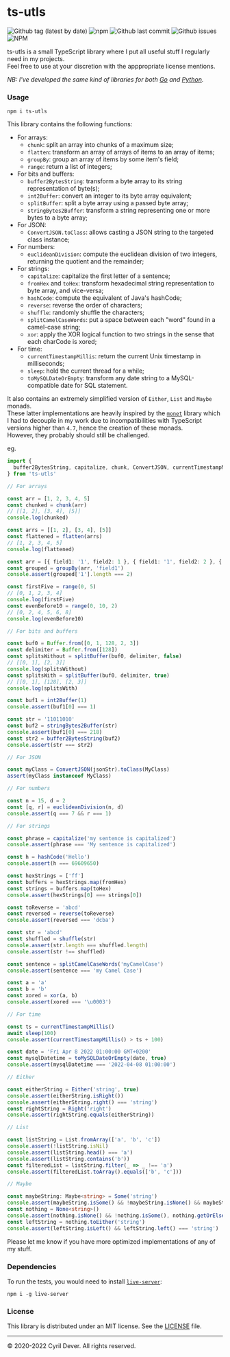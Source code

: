 # ts-utls

![Github tag (latest by date)](https://img.shields.io/github/v/tag/cyrildever/ts-utls)
![npm](https://img.shields.io/npm/dw/ts-utls)
![Github last commit](https://img.shields.io/github/last-commit/cyrildever/ts-utls)
![Github issues](https://img.shields.io/github/issues/cyrildever/ts-utls)
![NPM](https://img.shields.io/npm/l/ts-utls)

ts-utls is a small TypeScript library where I put all useful stuff I regularly need in my projects. \
Feel free to use at your discretion with the apppropriate license mentions.

_NB: I've developed the same kind of libraries for both [Go](https://github.com/cyrildever/go-utls) and [Python](https://pypi.org/project/py-utls/)._

### Usage

```console
npm i ts-utls
```

This library contains the following functions:
* For arrays:
  * `chunk`: split an array into chunks of a maximum size;
  * `flatten`: transform an array of arrays of items to an array of items;
  * `groupBy`: group an array of items by some item's field;
  * `range`: return a list of integers;
* For bits and buffers:
  * `buffer2BytesString`: transform a byte array to its string representation of byte(s);
  * `int2Buffer`: convert an integer to its byte array equivalent;
  * `splitBuffer`: split a byte array using a passed byte array;
  * `stringBytes2Buffer`: transform a string representing one or more bytes to a byte array;
* For JSON:
  * `ConvertJSON.toClass`: allows casting a JSON string to the targeted class instance;
* For numbers:
  * `euclideanDivision`: compute the euclidean division of two integers, returning the quotient and the remainder;
* For strings:
  * `capitalize`: capitalize the first letter of a sentence;
  * `fromHex` and `toHex`: transform hexadecimal string representation to byte array, and vice-versa;
  * `hashCode`: compute the equivalent of Java's hashCode;
  * `reverse`: reverse the order of characters;
  * `shuffle`: randomly shuffle the characters;
  * `splitCamelCaseWords`: put a space between each "word" found in a camel-case string;
  * `xor`: apply the XOR logical function to two strings in the sense that each charCode is xored;
* For time:
  * `currentTimestampMillis`: return the current Unix timestamp in milliseconds;
  * `sleep`: hold the current thread for a while;
  * `toMySQLDateOrEmpty`: transform any date string to a MySQL-compatible date for SQL statement.

It also contains an extremely simplified version of `Either`, `List` and `Maybe` monads. \
These latter implementations are heavily inspired by the [`monet`](https://www.npmjs.com/package/monet) library which I had to decouple in my work due to incompatibilities with TypeScript versions higher than `4.7`, hence the creation of these monads. \
However, they probably should still be challenged.

eg.
```typescript
import {
  buffer2BytesString, capitalize, chunk, ConvertJSON, currentTimestampMillis, Either, euclideanDivision, flatten, fromHex, groupBy, hashCode, int2Buffer, List, Maybe, None, range, reverse, shuffle, sleep, Some, splitCamelCaseWords, splitBuffer, stringBytes2Buffer, Right, toHex, toMySQLDateOrEmpty, xor
} from 'ts-utls'

// For arrays

const arr = [1, 2, 3, 4, 5]
const chunked = chunk(arr)
// [[1, 2], [3, 4], [5]]
console.log(chunked)

const arrs = [[1, 2], [3, 4], [5]]
const flattened = flatten(arrs)
// [1, 2, 3, 4, 5]
console.log(flattened)

const arr = [{ field1: '1', field2: 1 }, { field1: '1', field2: 2 }, { field1: '3', field2: 3 }]
const grouped = groupBy(arr, 'field1')
console.assert(grouped['1'].length === 2)

const firstFive = range(0, 5)
// [0, 1, 2, 3, 4]
console.log(firstFive)
const evenBefore10 = range(0, 10, 2)
// [0, 2, 4, 5, 6, 8]
console.log(evenBefore10)

// For bits and buffers

const buf0 = Buffer.from([0, 1, 128, 2, 3])
const delimiter = Buffer.from([128])
const splitsWithout = splitBuffer(buf0, delimiter, false)
// [[0, 1], [2, 3]]
console.log(splitsWithout)
const splitsWith = splitBuffer(buf0, delimiter, true)
// [[0, 1], [128], [2, 3]]
console.log(splitsWith)

const buf1 = int2Buffer(1)
console.assert(buf1[0] === 1)

const str = '11011010'
const buf2 = stringBytes2Buffer(str)
console.assert(buf1[0] === 218)
const str2 = buffer2BytesString(buf2)
console.assert(str === str2)

// For JSON

const myClass = ConvertJSON(jsonStr).toClass(MyClass)
assert(myClass instanceof MyClass)

// For numbers

const n = 15, d = 2
const [q, r] = euclideanDivision(n, d)
console.assert(q === 7 && r === 1)

// For strings

const phrase = capitalize('my sentence is capitalized')
console.assert(phrase === 'My sentence is capitalized')

const h = hashCode('Hello')
console.assert(h === 69609650)

const hexStrings = ['ff']
const buffers = hexStrings.map(fromHex)
const strings = buffers.map(toHex)
console.assert(hexStrings[0] === strings[0])

const toReverse = 'abcd'
const reversed = reverse(toReverse)
console.assert(reversed === 'dcba')

const str = 'abcd'
const shuffled = shuffle(str)
console.assert(str.length === shuffled.length)
console.assert(str !== shuffled)

const sentence = splitCamelCaseWords('myCamelCase')
console.assert(sentence === 'my Camel Case')

const a = 'a'
const b = 'b'
const xored = xor(a, b)
console.assert(xored === '\u0003')

// For time

const ts = currentTimestampMillis()
await sleep(100)
console.assert(currentTimestampMillis() > ts + 100)

const date = 'Fri Apr 8 2022 01:00:00 GMT+0200'
const mysqlDatetime = toMySQLDateOrEmpty(date, true)
console.assert(mysqlDatetime === '2022-04-08 01:00:00')

// Either

const eitherString = Either('string', true)
console.assert(eitherString.isRight())
console.assert(eitherString.right() === 'string')
const rightString = Right('right')
console.assert(rightString.equals(eitherString))

// List

const listString = List.fromArray(['a', 'b', 'c'])
console.assert(!listString.isNil)
console.assert(listString.head() === 'a')
console.assert(listString.contains('b'))
const filteredList = listString.filter(_ => _ !== 'a')
console.assert(filteredList.toArray().equals(['b', 'c']))

// Maybe

const maybeString: Maybe<string> = Some('string')
console.assert(maybeString.isSome() && !maybeString.isNone() && maybeString.some() === 'string' && maybeString.getOrElse('nothing') === 'string')
const nothing = None<string>()
console.assert(nothing.isNone() && !nothing.isSome(), nothing.getOrElse('something') === 'something')
const leftString = nothing.toEither('string')
console.assert(leftString.isLeft() && leftString.left() === 'string')
```

Please let me know if you have more optimized implementations of any of my stuff.


### Dependencies

To run the tests, you would need to install [`live-server`](https://www.npmjs.com/package/live-server):
```console
npm i -g live-server
```


### License

This library is distributed under an MIT license.
See the [LICENSE](LICENSE) file.


<hr />
&copy; 2020-2022 Cyril Dever. All rights reserved.